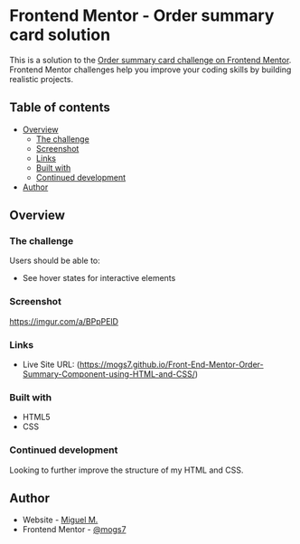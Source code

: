 # Frontend Mentor - Order summary card solution

This is a solution to the [Order summary card challenge on Frontend Mentor](https://www.frontendmentor.io/challenges/order-summary-component-QlPmajDUj). Frontend Mentor challenges help you improve your coding skills by building realistic projects. 

## Table of contents

- [Overview](#overview)
  - [The challenge](#the-challenge)
  - [Screenshot](#screenshot)
  - [Links](#links)
  - [Built with](#built-with)
  - [Continued development](#continued-development)
- [Author](#author)


## Overview

### The challenge

Users should be able to:

- See hover states for interactive elements

### Screenshot

https://imgur.com/a/BPpPElD

### Links

- Live Site URL: (https://mogs7.github.io/Front-End-Mentor-Order-Summary-Component-using-HTML-and-CSS/)

### Built with

- HTML5 
- CSS

### Continued development

Looking to further improve the structure of my HTML and CSS.

## Author

- Website - [Miguel M.](https://mogs7.github.io/Front-End-Mentor-Order-Summary-Component-using-HTML-and-CSS/)
- Frontend Mentor - [@mogs7](https://www.frontendmentor.io/profile/mogs7)
